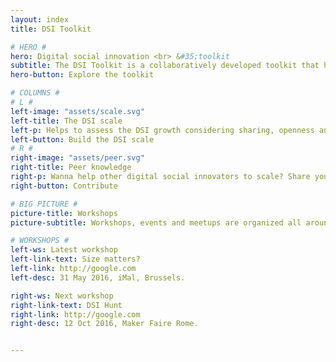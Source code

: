 ```yaml
---
layout: index
title: DSI Toolkit

# HERO #
hero: Digital social innovation <br> &#35;toolkit
subtitle: The DSI Toolkit is a collaboratively developed toolkit that helps projects to scale in a sustainable way, generating a better impact.
hero-button: Explore the toolkit

# COLUMNS #
# L #
left-image: "assets/scale.svg"
left-title: The DSI scale
left-p: Helps to assess the DSI growth considering sharing, openness and societal good.
left-button: Build the DSI scale
# R #
right-image: "assets/peer.svg"
right-title: Peer knowledge
right-p: Wanna help other digital social innovators to scale? Share your knowledge!
right-button: Contribute

# BIG PICTURE #
picture-title: Workshops
picture-subtitle: Workshops, events and meetups are organized all around Europe to built a DSI community-generated knowledge and promote social sustainable growth.

# WORKSHOPS #
left-ws: Latest workshop
left-link-text: Size matters?
left-link: http://google.com
left-desc: 31 May 2016, iMal, Brussels.

right-ws: Next workshop
right-link-text: DSI Hunt
right-link: http://google.com
right-desc: 12 Oct 2016, Maker Faire Rome.


---
```


